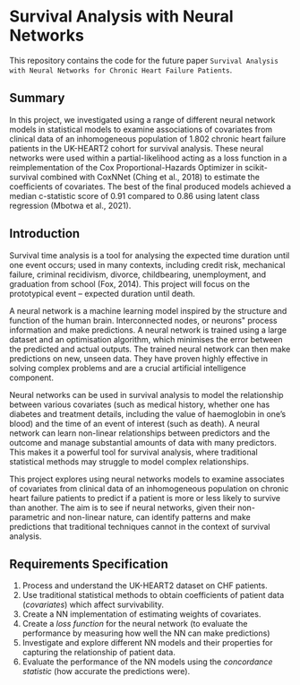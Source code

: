 # Survival Analysis with Neural Networks

This repository contains the code for the future paper `Survival Analysis with Neural Networks for Chronic Heart Failure Patients`.

## Summary

In this project, we investigated using a range of different neural network models in statistical models to examine associations of covariates from clinical data of an inhomogeneous population of 1.802 chronic heart failure patients in the UK-HEART2 cohort for survival analysis. These neural networks were used within a partial-likelihood acting as a loss function in a reimplementation of the Cox Proportional-Hazards Optimizer in scikit-survival combined with CoxNNet (Ching et al., 2018) to estimate the coefficients of covariates. The best of the final produced models achieved a median c-statistic score of 0.91 compared to 0.86 using latent class regression (Mbotwa et al., 2021).

## Introduction

Survival time analysis is a tool for analysing the expected time duration until one event occurs; used in many contexts, including credit risk, mechanical failure, criminal recidivism, divorce, childbearing, unemployment, and graduation from school (Fox, 2014). This project will focus on the prototypical event – expected duration until death.

A neural network is a machine learning model inspired by the structure and function of the human brain. Interconnected nodes, or neurons" process information and make predictions. A neural network is trained using a large dataset and an optimisation algorithm, which minimises the error between the predicted and actual outputs. The trained neural network can then make predictions on new, unseen data. They have proven highly effective in solving complex problems and are a crucial artificial intelligence component.

Neural networks can be used in survival analysis to model the relationship between various covariates (such as medical history, whether one has diabetes and treatment details, including the value of haemoglobin in one’s blood) and the time of an event of interest (such as death). A neural network can learn non-linear relationships between predictors and the outcome and manage substantial amounts of data with many predictors. This makes it a powerful tool for survival analysis, where traditional statistical methods may struggle to model complex relationships.

This project explores using neural networks models to examine associates of covariates from clinical data of an inhomogeneous population on chronic heart failure patients to predict if a patient is more or less likely to survive than another. The aim is to see if neural networks, given their non-parametric and non-linear nature, can identify patterns and make predictions that traditional techniques cannot in the context of survival analysis.

## Requirements Specification

1. Process and understand the UK-HEART2 dataset on CHF patients.
2. Use traditional statistical methods to obtain coefficients of patient data (_covariates_)  which affect survivability.
3. Create a NN implementation of estimating weights of covariates.
4. Create a _loss function_ for the neural network (to evaluate the performance by measuring how well the NN can make predictions)
5. Investigate and explore different NN models and their properties for capturing the relationship of patient data.
6. Evaluate the performance of the NN models using the _concordance statistic_ (how accurate the predictions were).
